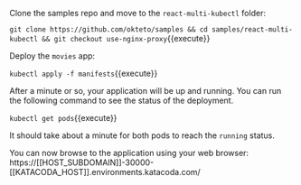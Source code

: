 Clone the samples repo and move to the `react-multi-kubectl` folder:

`git clone https://github.com/okteto/samples && cd samples/react-multi-kubectl && git checkout use-nginx-proxy`{{execute}}

Deploy the `movies` app:

`kubectl apply -f manifests`{{execute}}

After a minute or so, your application will be up and running. You can run the following command to see the status of the deployment.

`kubectl get pods`{{execute}}

It should take about a minute for both pods to reach the `running` status.

You can now browse to the application using your web browser: https://[[HOST_SUBDOMAIN]]-30000-[[KATACODA_HOST]].environments.katacoda.com/